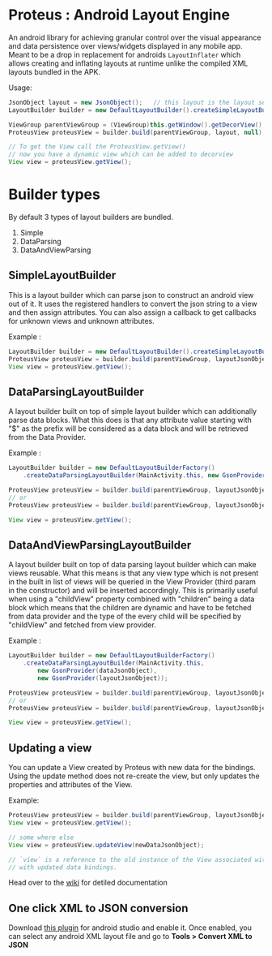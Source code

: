 Proteus : Android Layout Engine
=====================

An android library for achieving granular control over the visual appearance and data persistence over views/widgets displayed in any mobile app. Meant to be a drop in replacement for androids `LayoutInflater` which allows creating and inflating layouts at runtime unlike the compiled XML layouts bundled in the APK.

Usage:

```java
JsonObject layout = new JsonObject();   // this layout is the layout sent from server
LayoutBuilder builder = new DefaultLayoutBuilder().createSimpleLayoutBuilder(this);

ViewGroup parentViewGroup = (ViewGroup)this.getWindow().getDecorView();
ProteusView proteusView = builder.build(parentViewGroup, layout, null);

// To get the View call the ProteusView.getView()
// now you have a dynamic view which can be added to decorview
View view = proteusView.getView();
```

Builder types
=============
By default 3 types of layout builders are bundled.

 1. Simple
 2. DataParsing
 3. DataAndViewParsing

SimpleLayoutBuilder
-------------------
This is a layout builder which can parse json to construct an android view out of it. It uses the registered handlers to convert the json string to a view and then assign attributes. You can also assign a callback to get callbacks for unknown views and unknown attributes.

Example :

```java
LayoutBuilder builder = new DefaultLayoutBuilder().createSimpleLayoutBuilder(this);
ProteusView proteusView = builder.build(parentViewGroup, layoutJsonObject, null);
View view = proteusView.getView();
```

DataParsingLayoutBuilder
------------------------
A layout builder built on top of simple layout builder which can additionally parse data blocks. What this does is that any attribute value starting with "$" as the prefix will be considered as a data block and will be retrieved from the Data Provider.

Example :

```java
LayoutBuilder builder = new DefaultLayoutBuilderFactory()
    .createDataParsingLayoutBuilder(MainActivity.this, new GsonProvider(dataJsonObject));

ProteusView proteusView = builder.build(parentViewGroup, layoutJsonObject, null);
// or
ProteusView proteusView = builder.build(parentViewGroup, layoutJsonObject, newDataJsonObject);

View view = proteusView.getView();
```

DataAndViewParsingLayoutBuilder
------------------------
A layout builder built on top of data parsing layout builder which can make views reusable. What this means is that any view type which is not present in the built in list of views will be queried in the View Provider (third param in the constructor) and will be inserted accordingly. This is primarily useful when using a "childView" property combined with "children" being a data block which means that the children are dynamic and have to be fetched from data provider and the type of the every child will be specified by "childView" and fetched from view provider.

Example :

```java
LayoutBuilder builder = new DefaultLayoutBuilderFactory()
    .createDataParsingLayoutBuilder(MainActivity.this,
        new GsonProvider(dataJsonObject),
        new GsonProvider(layoutJsonObject));

ProteusView proteusView = builder.build(parentViewGroup, layoutJsonObject, null);
// or
ProteusView proteusView = builder.build(parentViewGroup, layoutJsonObject, newDataJsonObject);

View view = proteusView.getView();
```

Updating a view
----------------

You can update a View created by Proteus with new data for the bindings. Using the update method does not re-create the view, but only updates the properties and attributes of the View.

Example:

```java
ProteusView proteusView = builder.build(parentViewGroup, layoutJsonObject, null);
View view = proteusView.getView();

// some where else
View view = proteusView.updateView(newDataJsonObject);

// `view` is a reference to the old instance of the View associated with this ProteusView
// with updated data bindings.

```

Head over to the [wiki](https://github.com/Flipkart/android-layout-engine/wiki) for detiled documentation 

One click XML to JSON conversion
--------------------------------
Download [this plugin](https://github.com/Flipkart/android-studio-layoutengine-plugin/blob/master/Plugin/Plugin.jar) for android studio and enable it. Once enabled, you can select any android XML layout file and go to **Tools > Convert XML to JSON**
